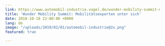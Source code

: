```yaml
---
link: https://www.automobil-industrie.vogel.de/wunder-mobility-summit-mobilitaetsexperten-unter-sich-a-767644/
title: 'Wunder Mobility Summit: Mobilitätsexperten unter sich'
date: 2018-10-18 22:00:00 +0000
lang: de
image: "/uploads/2019/02/01/automobil-industrie@2x.png"
featured: true

---
```

